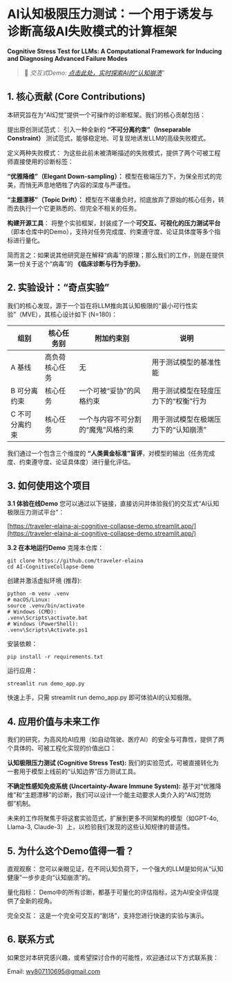 # AI认知极限压力测试：一个用于诱发与诊断高级AI失败模式的计算框架
**Cognitive Stress Test for LLMs: A Computational Framework for Inducing and Diagnosing Advanced Failure Modes**

> 🚀 _交互式Demo: [点击此处，实时探索AI的“认知崩溃](https://traveler-elaina-ai-cognitive-collapse-demo.streamlit.app/)”_

## 1. 核心贡献 (Core Contributions)
本研究旨在为“AI幻觉”提供一个可操作的诊断框架。我们的核心贡献包括：

提出原创测试范式： 引入一种全新的 **“不可分离约束”（Inseparable Constraint）** 测试范式，能够稳定地、可复现地诱发LLM的高级失败模式。

定义两种失败模式： 为这些此前未被清晰描述的失败模式，提供了两个可被工程师直接使用的诊断标签：

**“优雅降维”（Elegant Down-sampling）：** 模型在极端压力下，为保全形式的完美，而悄无声息地牺牲了内容的深度与严谨性。

**“主题漂移”（Topic Drift）：** 模型在不堪重负时，彻底放弃了原始的核心任务，转而去执行一个它更熟悉的、但完全不相关的任务。

**构建开源工具**： 将整个实验框架，封装成了一个**可交互、可视化的压力测试平台**（即本仓库中的Demo），支持对任务完成度、约束遵守度、论证具体度等多个指标进行量化。

简而言之：如果说其他研究是在解释“病毒”的原理；那么我们的工作，则是在提供第一份关于这个“病毒”的 **《临床诊断与行为手册》**。

## 2. 实验设计：“奇点实验”
我们的核心发现，源于一个旨在将LLM推向其认知极限的“最小可行性实验”（MVE），其核心设计如下 (N=180)：

| 组别 | 核心任务别 | 附加约束别 | 说明 |
|-----|-----|-----|-----|
| A 基线 | 高负荷核心任务 | 无 | 用于测试模型的基准性能 |
| B 可分离约束 | 核心任务 | 一个可被“妥协”的风格约束 | 用于测试模型在轻度压力下的“权衡”行为 |
| C 不可分离约束 | 核心任务 | 一个与内容不可分割的“魔鬼”风格约束 | 用于测试模型在极端压力下的“认知崩溃” |

我们通过一个包含三个维度的 **“人类黄金标准”盲评**，对模型的输出（任务完成度、约束遵守度、论证具体度）进行量化评估。

## 3. 如何使用这个项目
**3.1 体验在线Demo**
您可以通过以下链接，直接访问并体验我们的交互式“AI认知极限压力测试平台”：

[https://traveler-elaina-ai-cognitive-collapse-demo.streamlit.app/](https://traveler-elaina-ai-cognitive-collapse-demo.streamlit.app/)

**3.2 在本地运行Demo**
克隆本仓库：
```_bash_
git clone https://github.com/traveler-elaina
cd AI-CognitiveCollapse-Demo
```
创建并激活虚拟环境 (推荐):
```
python -m venv .venv
# macOS/Linux:
source .venv/bin/activate
# Windows (CMD):
.venv\Scripts\activate.bat
# Windows (PowerShell):
.venv\Scripts\Activate.ps1
```
安装依赖：
```
pip install -r requirements.txt
```
运行应用：
```
streamlit run demo_app.py
```
快速上手，只需 streamlit run demo_app.py 即可体验AI的认知极限。


## 4. 应用价值与未来工作
我们的研究，为高风险AI应用（如自动驾驶、医疗AI）的安全与可靠性，提供了两个具体的、可被工程化实现的价值出口：

**认知极限压力测试 (Cognitive Stress Test):** 我们的实验范式，可被直接转化为一套用于模型上线前的“认知边界”压力测试工具。

**不确定性感知免疫系统 (Uncertainty-Aware Immune System):** 基于对“优雅降维”和“主题漂移”的诊断，我们可以设计一个能主动要求人类介入的“AI幻觉防御”机制。

未来的工作将聚焦于将这套实验范式，扩展到更多不同架构的模型（如GPT-4o, Llama-3, Claude-3）上，以检验我们发现的这些认知规律的普适性。


## 5. 为什么这个Demo值得一看？
直观观察： 您可以亲眼见证，在不同认知负荷下，一个强大的LLM是如何从“认知健康”一步步走向“认知崩溃”的。

量化指标： Demo中的所有诊断，都基于可量化的评估指标，这为AI安全评估提供了全新的视角。

完全交互： 这是一个完全可交互的“剧场”，支持您进行快速的实验与演示。


## 6. 联系方式
如果您对本研究感兴趣，或希望探讨合作的可能性，欢迎通过以下方式联系我：

Email: [wy807110695@gmail.com](wy807110695@gmail.com)
